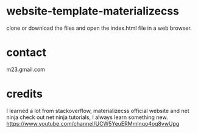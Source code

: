 # website-template-materializecss
clone or download the files and open the index.html file in a web browser.

# contact
m23.gmail.com

# credits
I learned a lot from stackoverflow, materializecss official website and net ninja
check out net ninja tutorials, I always learn something new. https://www.youtube.com/channel/UCW5YeuERMmlnqo4oq8vwUpg

